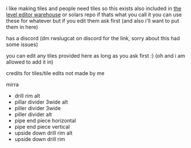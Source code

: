 i like making tiles and people need tiles so this exists
also included in [the level editor warehouse](https://github.com/solaristheworstcatever/The-Level-Editor-Warehouse) or solars repo if thats what you call it
you can use these for whatever but if you edit them ask first (and also i'll want to put them in here)

has a discord (dm rwslugcat on discord for the link, sorry about this had some issues)

you can edit any tiles provided here as long as you ask first :) (oh and i am allowed to add it in)

credits for tiles/tile edits not made by me

mirra
- drill rim alt
- pillar divider 3wide alt
- piller divider 3wide
- piller divider alt
- pipe end piece horizontal
- pipe end piece vertical
- upside down drill rim alt
- upside down drill rim
